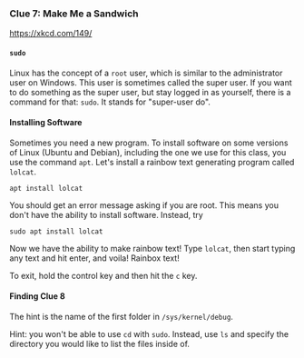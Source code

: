 ### Clue 7: Make Me a Sandwich ###

https://xkcd.com/149/

#### `sudo` ####

Linux has the concept of a `root` user, which is similar to the administrator
user on Windows. This user is sometimes called the super user. If you want to
do something as the super user, but stay logged in as yourself, there is a 
command for that: `sudo`. It stands for "super-user do".

#### Installing Software ####

Sometimes you need a new program. To install software on some versions of Linux
(Ubuntu and Debian), including the one we use for this class, you use the command
`apt`. Let's install a rainbow text generating program called `lolcat`.

    apt install lolcat
    
You should get an error message asking if you are root. This means you don't
have the ability to install software. Instead, try

    sudo apt install lolcat
    
Now we have the ability to make rainbow text! Type `lolcat`, then start typing any text and
hit enter, and voila! Rainbox text!

To exit, hold the control key and then hit the `c` key.

#### Finding Clue 8 ####

The hint is the name of the first folder in `/sys/kernel/debug`.

Hint: you won't be able to use `cd` with `sudo`. Instead, use `ls`
and specify the directory you would like to list the files inside of.
